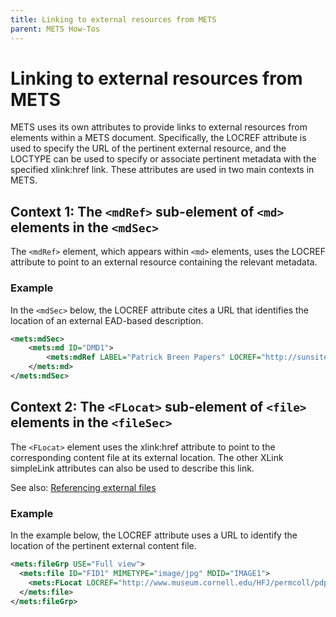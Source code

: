 ```yaml
---
title: Linking to external resources from METS
parent: METS How-Tos
---
```

# Linking to external resources from METS

METS uses its own attributes to provide links to external resources from elements within a METS document. Specifically, the LOCREF attribute is used to specify the URL of the pertinent external resource, and the LOCTYPE can be used to specify or associate pertinent metadata with the specified xlink:href link. These attributes are used in two main contexts in METS.

## Context 1: The `<mdRef>` sub-element of `<md>` elements in the `<mdSec>`

The `<mdRef>` element, which appears within `<md>` elements, uses the LOCREF attribute to point to an external resource containing the relevant metadata.
### Example

In the `<mdSec>` below, the LOCREF attribute cites a URL that identifies the location of an external EAD-based description.

```xml
<mets:mdSec>
    <mets:md ID="DMD1">
        <mets:mdRef LABEL="Patrick Breen Papers" LOCREF="http://sunsite2.berkeley.edu/cgi-bin/oac/calher/breenpapers#xyzj0098" LOCTYPE="URL" MDTYPE="EAD"/>
    </mets:md>
</mets:mdSec>
```
## Context 2: The `<FLocat>` sub-element of `<file>` elements in the `<fileSec>`

The `<FLocat>` element uses the xlink:href attribute to point to the corresponding content file at its external location. The other XLink simpleLink attributes can also be used to describe this link. 

See also: [Referencing external files](FLocat.md)
### Example

In the example below, the LOCREF attribute uses a URL to identify the location of the pertinent external content file. 

```xml
<mets:fileGrp USE="Full view">
  <mets:file ID="FID1" MIMETYPE="image/jpg" MDID="IMAGE1">
    <mets:FLocat LOCREF="http://www.museum.cornell.edu/HFJ/permcoll/pdp/img_pr/monstros_l.jpg" LOCTYPE="URL"/>
  </mets:file>
</mets:fileGrp>
```
